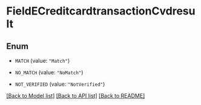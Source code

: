 # FieldECreditcardtransactionCvdresult

## Enum


* `MATCH` (value: `"Match"`)

* `NO_MATCH` (value: `"NoMatch"`)

* `NOT_VERIFIED` (value: `"NotVerified"`)


[[Back to Model list]](../README.md#documentation-for-models) [[Back to API list]](../README.md#documentation-for-api-endpoints) [[Back to README]](../README.md)


